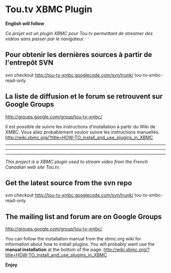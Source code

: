 # Tou.tv XBMC Plugin #
**English will follow**

_Ce projet est un plugin XBMC pour Tou.tv permettant de streamer des vidéos sans passer par le navigateur._


## Pour obtenir les dernières sources à partir de l'entrepôt SVN ##
svn checkout http://tou-tv-xmbc.googlecode.com/svn/trunk/ tou-tv-xmbc-read-only

## La liste de diffusion et le forum se retrouvent sur Google Groups ##
http://groups.google.com/group/tou-tv-xmbc/


Il est possible de suivre les instructions d'installation à partir du Wiki de XMBC. Vous allez probablement vouloir suivre les instructions manuelles.
http://wiki.xbmc.org/?title=HOW-TO_install_and_use_plugins_in_XBMC



---


---


---



_This project is a XBMC plugin used to stream video from the French Canadian web site Tou.tv._


## Get the latest source from the svn repo ##
svn checkout http://tou-tv-xmbc.googlecode.com/svn/trunk/ tou-tv-xmbc-read-only

## The mailing list and forum are on Google Groups ##
http://groups.google.com/group/tou-tv-xmbc/


You can follow the installation manual from the xbmc.org wiki for information about how to install plugins. You will probably want use the **manual installation** at the bottom of the page.
http://wiki.xbmc.org/?title=HOW-TO_install_and_use_plugins_in_XBMC

**Enjoy**